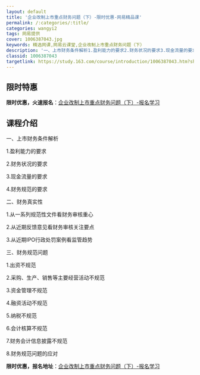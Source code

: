 ```yaml
---
layout: default
title: '企业改制上市重点财务问题（下）-限时优惠-网易精品课'
permalink: /:categories/:title/
categories: wangyi2
tags: 网易提供
cover: 1006387043.jpg
keywords: 精选网课,网易云课堂,企业改制上市重点财务问题（下）
description: '一、上市财务条件解析1.盈利能力的要求2.财务状况的要求3.现金流量的要求4.财务规范的要求二、财务真实性1.从一系列规'
classid: 1006387043
targetlink: https://study.163.com/course/introduction/1006387043.htm?share=1&shareId=1025206652&utm_campaign=share&utm_medium=iphoneShare&utm_source=&utm_u=1025206652
---
```


## 限时特惠

**限时优惠，火速报名**：[企业改制上市重点财务问题（下）-报名学习](https://study.163.com/course/introduction/1006387043.htm?share=1&shareId=1025206652&utm_campaign=share&utm_medium=iphoneShare&utm_source=&utm_u=1025206652)

## 课程介绍

一、上市财务条件解析

1.盈利能力的要求

2.财务状况的要求

3.现金流量的要求

4.财务规范的要求

二、财务真实性

1.从一系列规范性文件看财务审核重心

2.从近期反馈意见看财务审核关注要点

3.从近期IPO行政处罚案例看监管趋势

三、财务规范问题

1.出资不规范

2.采购、生产、销售等主要经营活动不规范

3.资金管理不规范

4.融资活动不规范

5.纳税不规范

6.会计核算不规范

7.财务会计信息披露不规范

8.财务规范问题的应对

**限时优惠，报名地址**：[企业改制上市重点财务问题（下）-报名学习](https://study.163.com/course/introduction/1006387043.htm?share=1&shareId=1025206652&utm_campaign=share&utm_medium=iphoneShare&utm_source=&utm_u=1025206652)

